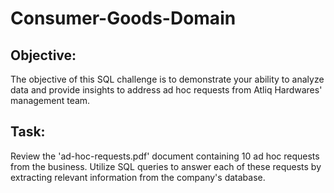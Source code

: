 # Consumer-Goods-Domain
## Objective:
The objective of this SQL challenge is to demonstrate your ability to analyze data and provide insights to address ad hoc requests from Atliq Hardwares' management team.

## Task:

Review the 'ad-hoc-requests.pdf' document containing 10 ad hoc requests from the business.
Utilize SQL queries to answer each of these requests by extracting relevant information from the company's database.

